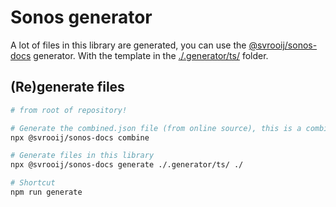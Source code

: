 # Sonos generator

A lot of files in this library are generated, you can use the [@svrooij/sonos-docs](https://github.com/svrooij/sonos-api-docs/tree/main/generator/sonos-docs) generator.
With the template in the [./.generator/ts/](ts/) folder.

## (Re)generate files

```bash
# from root of repository!

# Generate the combined.json file (from online source), this is a combination of manual documentation and generated services.
npx @svrooij/sonos-docs combine

# Generate files in this library
npx @svrooij/sonos-docs generate ./.generator/ts/ ./

# Shortcut
npm run generate

```